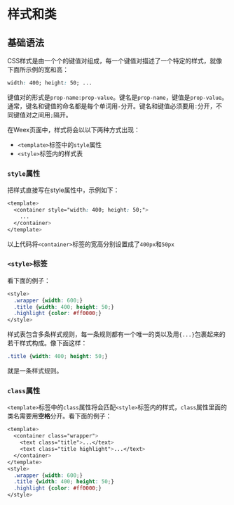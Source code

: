 # 样式和类

## 基础语法

CSS样式是由一个个的键值对组成，每一个键值对描述了一个特定的样式，就像下面所示例的宽和高：

```css
width: 400; height: 50; ...
```

键值对的形式是`prop-name:prop-value`。键名是`prop-name`，键值是`prop-value`。通常，键名和键值的命名都是每个单词用`-`分开。键名和键值必须要用`:`分开，不同键值对之间用`;`隔开。

在Weex页面中，样式将会以以下两种方式出现：

* `<template>`标签中的`style`属性
* `<style>`标签内的样式表

### `style`属性

把样式直接写在style属性中，示例如下：

```css
<template>
  <container style="width: 400; height: 50;">
    ...
  </container>
</template>
```

以上代码将`<container>`标签的宽高分别设置成了`400px`和`50px`

### `<style>`标签

看下面的例子：

```css
<style>
  .wrapper {width: 600;}
  .title {width: 400; height: 50;}
  .highlight {color: #ff0000;}
</style>
```

样式表包含多条样式规则，每一条规则都有一个唯一的类以及用`{...}`包裹起来的若干样式构成。像下面这样：

```css
.title {width: 400; height: 50;}
```

就是一条样式规则。

### `class`属性

`<template>`标签中的`class`属性将会匹配`<style>`标签内的样式，`class`属性里面的类名需要用**空格**分开。看下面的例子：

```css
<template>
  <container class="wrapper">
    <text class="title">...</text>
    <text class="title highlight">...</text>
  </container>
</template>
<style>
  .wrapper {width: 600;}
  .title {width: 400; height: 50;}
  .highlight {color: #ff0000;}
</style>
```

